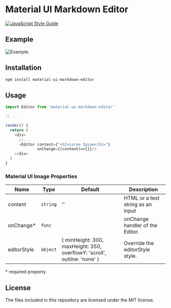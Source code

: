 # Material UI Markdown Editor
[![JavaScript Style Guide](https://img.shields.io/badge/code_style-standard-brightgreen.svg)](https://standardjs.com)


## Example
![Example](demo.png)

## Installation

```sh
npm install material-ui-markdown-editor
```

## Usage


```js
import Editor from 'material-ui-markdown-editor'

// ...

render() {
  return (
    <div>
      //...
      <Editor content={"<h1>Lorem Ipsum</h1>"}
              onChange={(content)=>{}}/>
    </div>
  )
}
```

### Material UI Image Properties

|Name               |Type        |Default                                                                     |Description
|-------------------|------------|----------------------------------------------------------------------------|--------------------------------
|content            | `string`   | ''                                                                         | HTML or a text string as an input
|onChange*          | `func`     |                                                                            | onChange handler of the Editor.
|editorStyle        | `object`   | { minHeight: 300, maxHeight: 350, overflowY: 'scroll', outline: 'none' }   | Override the editorStyle style.

\* required property

## License

The files included in this repository are licensed under the MIT license.
